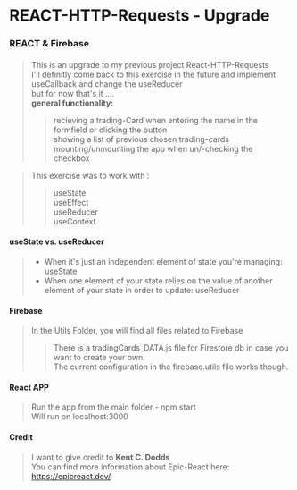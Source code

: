 # REACT-HTTP-Requests - Upgrade 
### REACT & Firebase

#### 
> This is an upgrade to my previous project React-HTTP-Requests</br>
> I'll definitly come back to this exercise in the future and implement useCallback and change the useReducer  
> but for now that's it ....  
> **general functionality:**
>> recieving a trading-Card when entering the name in the formfield or clicking the button  
>> showing a list of previous chosen trading-cards  
>> mounting/unmounting the app when un/-checking the checkbox

> This exercise was to work with :</br>
>> useState</br>
>> useEffect</br>
>> useReducer</br>
>> useContext</br>

#### useState vs. useReducer
> - When it's just an independent element of state you're managing:   useState  
> - When one element of your state relies on the value of another element of your state in order to update:   useReducer  

#### Firebase
> In the Utils Folder, you will find all files related to Firebase</br>
>> There is a tradingCards_DATA.js file for Firestore db in case you want to create your own.</br>
>> The current configuration in the firebase.utils file works though.</br>

#### React APP
> Run the app from the main folder - npm start</br>
> Will run on localhost:3000</br>

#### Credit
> I want to give credit to **Kent C. Dodds** </br>
> You can find more information about Epic-React here:</br> 
> https://epicreact.dev/</br>
